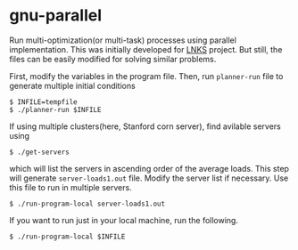 # gnu-parallel
Run multi-optimization(or multi-task) processes using parallel implementation.
This was initially developed for <a href="http://www.sciencedirect.com/science/article/pii/S0896627312000797" target="_blank">LNKS</a> project.
But still, the files can be easily modified for solving similar problems.

First, modify the variables in the program file.
Then, run `planner-run` file to generate multiple initial conditions

    $ INFILE=tempfile
    $ ./planner-run $INFILE

If using multiple clusters(here, Stanford corn server), find avilable servers using 
    
    $ ./get-servers

which will list the servers in ascending order of the average loads. This step will generate `server-loads1.out` file.
Modify the server list if necessary. Use this file to run in multiple servers.

    $ ./run-program-local server-loads1.out

If you want to run just in your local machine, run the following.

    $ ./run-program-local $INFILE
